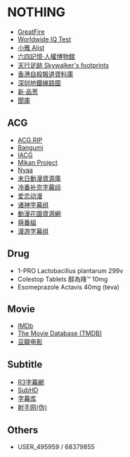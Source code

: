 # NOTHING

- [GreatFire](https://greatfire.org)
- [Worldwide IQ Test](https://www.worldwide-iq-test.com)
- [小雅 Alist](https://alist.xiaoya.pro)
- [六四記憶‧人權博物館](https://8964museum.com)
- [天行足跡 Skywalker's footprints](http://www.skywalker.autozine.org)
- [香港自殺報道資料庫](https://hkspd.siuyeong.com)
- [深圳地鐵線路圖](https://www.mtrsz.com.cn/frontend/default/src/channel/line_img.html)
- [新·品葱](https://pincong.rocks)
- [聞庫](https://collection.news)

## ACG

- [ACG.RIP](https://acg.rip)
- [Bangumi](https://www.bangumi.app)
- [IACG](https://iacg.rip)
- [Mikan Project](https://mikanani.me)
- [Nyaa](https://nyaa.si)
- [末日動漫資源庫](https://share.acgnx.se)
- [冷番补完字幕组](https://coolfanssub.gitbook.io/lfbw-subs)
- [爱恋动漫](https://www.kisssub.org)
- [诸神字幕组](https://subs.kamigami.org)
- [動漫花園資源網](https://dmhy.org)
- [萌番組](https://bangumi.moe)
- [漫游字幕组](https://bbs.popgo.org/bbs)

## Drug

- 1-PRO Lactobacillus plantarum 299v
- Colestop Tablets 醇為降™ 10mg
- Esomeprazole Actavis 40mg (teva)

## Movie

- [IMDb](https://www.imdb.com)
- [The Movie Database (TMDB)](https://www.themoviedb.org)
- [豆瓣电影](https://movie.douban.com)

## Subtitle

- [R3字幕網](https://r3sub.com)
- [SubHD](https://subhd.tv)
- [字幕库](https://srtku.com)
- [射手网(伪)](https://assrt.net)

## Others

- USER_495959 / 68379855

